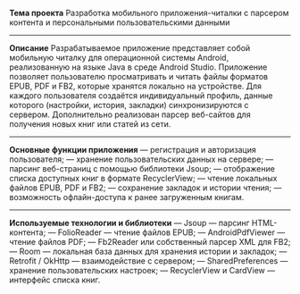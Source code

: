**Тема проекта**
Разработка мобильного приложения-читалки с парсером контента и персональными пользовательскими данными
________________________________________
**Описание**
Разрабатываемое приложение представляет собой мобильную читалку для операционной системы Android, реализованную на языке Java в среде Android Studio.
Приложение позволяет пользователю просматривать и читать файлы форматов EPUB, PDF и FB2, которые хранятся локально на устройстве.
Для каждого пользователя создаётся индивидуальный профиль, данные которого (настройки, история, закладки) синхронизируются с сервером.
Дополнительно реализован парсер веб-сайтов для получения новых книг или статей из сети.
________________________________________
**Основные функции приложения**
— регистрация и авторизация пользователя;
— хранение пользовательских данных на сервере;
— парсинг веб-страниц с помощью библиотеки Jsoup;
— отображение списка доступных книг в формате RecyclerView;
— чтение локальных файлов EPUB, PDF и FB2;
— сохранение закладок и истории чтения;
— возможность офлайн-доступа к ранее загруженным книгам.
________________________________________
**Используемые технологии и библиотеки**
— Jsoup — парсинг HTML-контента;
— FolioReader — чтение файлов EPUB;
— AndroidPdfViewer — чтение файлов PDF;
— Fb2Reader или собственный парсер XML для FB2;
— Room — локальная база данных для хранения истории и закладок;
— Retrofit / OkHttp — взаимодействие с сервером;
— SharedPreferences — хранение пользовательских настроек;
— RecyclerView и CardView — интерфейс списка книг.

